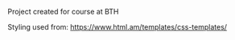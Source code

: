 Project created for course at BTH

Styling used from: https://www.html.am/templates/css-templates/

